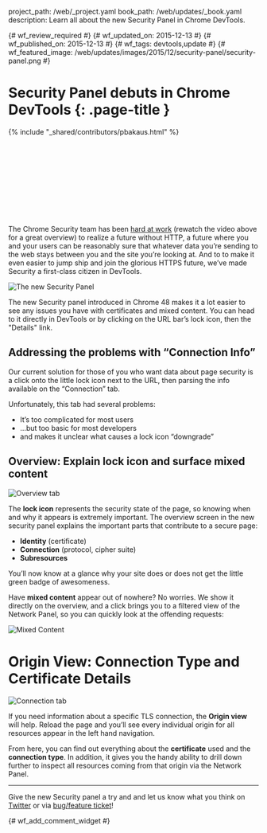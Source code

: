 project_path: /web/_project.yaml
book_path: /web/updates/_book.yaml
description: Learn all about the new Security Panel in Chrome DevTools.

{# wf_review_required #}
{# wf_updated_on: 2015-12-13 #}
{# wf_published_on: 2015-12-13 #}
{# wf_tags: devtools,update #}
{# wf_featured_image: /web/updates/images/2015/12/security-panel/security-panel.png #}

# Security Panel debuts in Chrome DevTools {: .page-title }

{% include "_shared/contributors/pbakaus.html" %}



<div class="video-wrapper">
  <iframe class="devsite-embedded-youtube-video" data-video-id="9WuP4KcDBpI"
          data-autohide="1" data-showinfo="0" frameborder="0" allowfullscreen>
  </iframe>
</div>

The Chrome Security team has been [hard at work](https://www.chromium.org/Home/chromium-security/marking-http-as-non-secure) (rewatch the video above for a great overview) to realize a future without HTTP, a future where you and your users can be reasonably sure that whatever data you’re sending to the web stays between you and the site you’re looking at. And to to make it even easier to jump ship and join the glorious HTTPS future, we’ve made Security a first-class citizen in DevTools.

![The new Security Panel](/web/updates/images/2015/12/security-panel/security-panel.png)

The new Security panel introduced in Chrome 48 makes it a lot easier to see any issues you have with certificates and mixed content. You can head to it directly in DevTools or by clicking on the URL bar’s lock icon,  then the "Details" link.

## Addressing the problems with “Connection Info”

Our current solution for those of you who want data about page security is a click onto the little lock icon next to the URL, then parsing the info available on the “Connection” tab.

Unfortunately, this tab had several problems:

 - It’s too complicated for most users
 - ...but too basic for most developers
 - and makes it unclear what causes a lock icon “downgrade”

## Overview: Explain lock icon and surface mixed content

![Overview tab](/web/updates/images/2015/12/security-panel/overview.png)

The **lock icon** represents the security state of the page, so knowing when and why it appears is extremely important. The overview screen in the new security panel explains the important parts that contribute to a secure page:

 - **Identity** (certificate)
 - **Connection** (protocol, cipher suite)
 - **Subresources**

You’ll now know at a glance why your site does or does not get the little green badge of awesomeness.

Have **mixed content** appear out of nowhere? No worries. We show it directly on the overview, and a click brings you to a filtered view of the Network Panel, so you can quickly look at the offending requests:

![Mixed Content](/web/updates/images/2015/12/security-panel/mixed.png)

# Origin View: Connection Type and Certificate Details

![Connection tab](/web/updates/images/2015/12/security-panel/connection.png)

If you need information about a specific TLS connection, the **Origin view** will help. Reload the page and you’ll see every individual origin for all resources appear in the left hand navigation. 

From here, you can find out everything about the **certificate** used and the **connection type**. In addition, it gives you the handy ability to drill down further to inspect all resources coming from that origin via the Network Panel.

- - -

Give the new Security panel a try and and let us know what you think on [Twitter](https://twitter.com/ChromeDevTools) or via [bug/feature ticket](https://crbug.com/new)!


{# wf_add_comment_widget #}

